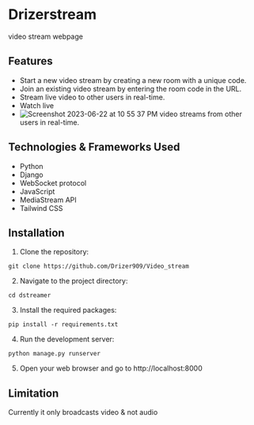 # Drizerstream
video stream webpage
## Features

- Start a new video stream by creating a new room with a unique code.
- Join an existing video stream by entering the room code in the URL.
- Stream live video to other users in real-time.
- Watch live
- ![Screenshot 2023-06-22 at 10 55 37 PM](https://github.com/Drizer909/Video_stream/assets/100469278/c2312d20-6072-45f3-8e6f-79c9461068b3)
 video streams from other users in real-time.

## Technologies & Frameworks Used
- Python
- Django
- WebSocket protocol
- JavaScript
- MediaStream API
- Tailwind CSS


## Installation
1. Clone the repository:
```
git clone https://github.com/Drizer909/Video_stream
```
2. Navigate to the project directory:
```
cd dstreamer
```
3. Install the required packages:
```
pip install -r requirements.txt
```
4. Run the development server:
```
python manage.py runserver
```
5. Open your web browser and go to http://localhost:8000
## Limitation
Currently it only broadcasts video & not audio
